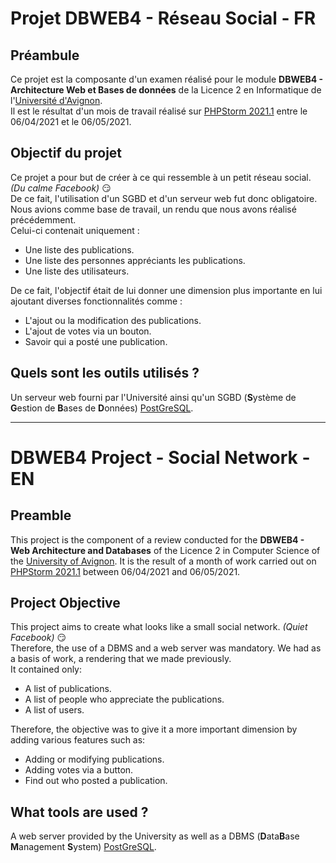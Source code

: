 # Projet DBWEB4 - Réseau Social - FR

## Préambule
Ce projet est la composante d'un examen réalisé pour le module **DBWEB4 - Architecture Web et Bases de données** de la Licence 2 en Informatique de l'[Université d'Avignon].  
Il est le résultat d'un mois de travail réalisé sur [PHPStorm 2021.1] entre le 06/04/2021 et le 06/05/2021.  

## Objectif du projet
Ce projet a pour but de créer à ce qui ressemble à un petit réseau social. *(Du calme Facebook)* :smirk:  
De ce fait, l'utilisation d'un SGBD et d'un serveur web fut donc obligatoire.
Nous avions comme base de travail, un rendu que nous avons réalisé précédemment.   
Celui-ci contenait uniquement : 
- Une liste des publications.
- Une liste des personnes appréciants les publications.
- Une liste des utilisateurs.

De ce fait, l'objectif était de lui donner une dimension plus importante en lui ajoutant diverses fonctionnalités comme :

- L'ajout ou la modification des publications.
- L'ajout de votes via un bouton.
- Savoir qui a posté une publication.

## Quels sont les outils utilisés ?
Un serveur web fourni par l'Université ainsi qu'un SGBD (**S**ystème de **G**estion de **B**ases de **D**onnées) [PostGreSQL].

----------------------------------------------------------------------

# DBWEB4 Project - Social Network - EN

## Preamble
This project is the component of a review conducted for the **DBWEB4 - Web Architecture and Databases** of the Licence 2 in Computer Science of the [University of Avignon]. 
It is the result of a month of work carried out on [PHPStorm 2021.1] between 06/04/2021 and 06/05/2021.

## Project Objective
This project aims to create what looks like a small social network. *(Quiet Facebook)* :smirk:  
Therefore, the use of a DBMS and a web server was mandatory.
We had as a basis of work, a rendering that we made previously.   
It contained only:
- A list of publications.
- A list of people who appreciate the publications.
- A list of users.

Therefore, the objective was to give it a more important dimension by adding various features such as:

- Adding or modifying publications.
- Adding votes via a button.
- Find out who posted a publication.

## What tools are used ?
A web server provided by the University as well as a DBMS (**D**ata**B**ase **M**anagement **S**ystem) [PostGreSQL].

[Université d'Avignon]:<https://ceri.univ-avignon.fr/formations/licence-informatique/licence-informatique-7003.kjsp>
[PHPStorm 2021.1]:<https://www.jetbrains.com/fr-fr/phpstorm/>
[PostGreSQL]:<https://www.postgresql.org/>
[University of Avignon]:<https://ceri.univ-avignon.fr/formations/licence-informatique/licence-informatique-7003.kjsp>
